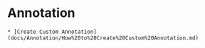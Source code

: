 # Annotation

    * [Create Custom Annotation](docs/Annotation/How%20to%20Create%20Custom%20Annotation.md)
  